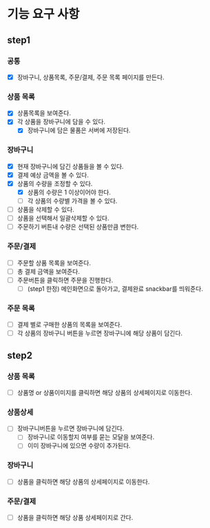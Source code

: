 # 기능 요구 사항

## step1

### 공통

- [x] 장바구니, 상품목록, 주문/결제, 주문 목록 페이지를 만든다.

### 상품 목록

- [x] 상품목록을 보여준다.
- [x] 각 상품을 장바구니에 담을 수 있다.
  - [x] 장바구니에 담은 물품은 서버에 저장된다.

### 장바구니

- [x] 현재 장바구니에 담긴 상품들을 볼 수 있다.
- [x] 결제 예상 금액을 볼 수 있다.
- [x] 상품의 수량을 조정할 수 있다.
  - [x] 상품의 수량은 1 이상이어야 한다.
  - [ ] 각 상품의 수량별 가격을 볼 수 있다.
- [ ] 상품을 삭제할 수 있다.
- [ ] 상품을 선택해서 일괄삭제할 수 있다.
- [ ] 주문하기 버튼내 수량은 선택된 상품만큼 변한다.

### 주문/결제

- [ ] 주문할 상품 목록을 보여준다.
- [ ] 총 결제 금액을 보여준다.
- [ ] 주문버튼을 클릭하면 주문을 진행한다.
  - [ ] (step1 한정) 메인화면으로 돌아가고, 결제완료 snackbar를 띄워준다.

### 주문 목록

- [ ] 결제 별로 구매한 상품의 목록을 보여준다.
- [ ] 각 상품의 장바구니 버튼을 누르면 장바구니에 해당 상품이 담긴다.

## step2

### 상품 목록

- [ ] 상품명 or 상품이미지를 클릭하면 해당 상품의 상세페이지로 이동한다.

### 상품상세

- [ ] 장바구니버튼을 누르면 장바구니에 담긴다.
  - [ ] 장바구니로 이동할지 여부를 묻는 모달을 보여준다.
  - [ ] 이미 장바구니에 있으면 수량이 추가된다.

### 장바구니

- [ ] 상품을 클릭하면 해당 상품의 상세페이지로 이동한다.

### 주문/결제

- [ ] 상품을 클릭하면 해당 상품 상세페이지로 간다.
